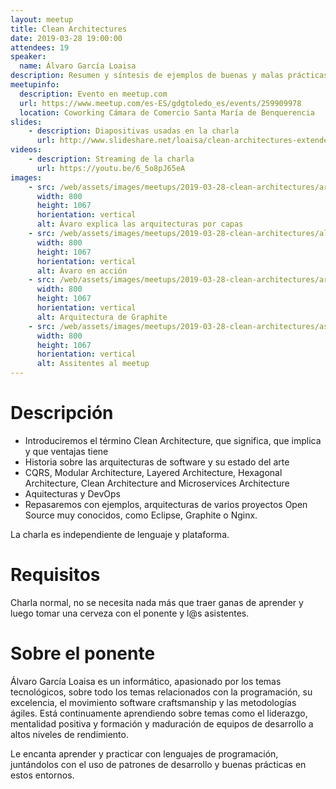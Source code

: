 ```yaml
---
layout: meetup
title: Clean Architectures
date: 2019-03-28 19:00:00
attendees: 19
speaker:
  name: Álvaro García Loaisa
description: Resumen y síntesis de ejemplos de buenas y malas prácticas a la hora de construir una arquitectura
meetupinfo:
  description: Evento en meetup.com
  url: https://www.meetup.com/es-ES/gdgtoledo_es/events/259909978
  location: Coworking Cámara de Comercio Santa María de Benquerencia
slides:
    - description: Diapositivas usadas en la charla
      url: http://www.slideshare.net/loaisa/clean-architectures-extended
videos:
    - description: Streaming de la charla
      url: https://youtu.be/6_5o8pJ65eA
images:
    - src: /web/assets/images/meetups/2019-03-28-clean-architectures/arquitectura-por-capas.jpg
      width: 800
      height: 1067
      horientation: vertical
      alt: Ávaro explica las arquitecturas por capas
    - src: /web/assets/images/meetups/2019-03-28-clean-architectures/alvaro-en-accion.jpg
      width: 800
      height: 1067
      horientation: vertical
      alt: Ávaro en acción
    - src: /web/assets/images/meetups/2019-03-28-clean-architectures/arquitectura-graphite.jpg
      width: 800
      height: 1067
      horientation: vertical
      alt: Arquitectura de Graphite
    - src: /web/assets/images/meetups/2019-03-28-clean-architectures/asistentes.jpg
      width: 800
      height: 1067
      horientation: vertical
      alt: Assitentes al meetup
---
```


# Descripción
- Introduciremos el término Clean Architecture, que significa, que implica y que ventajas tiene
- Historia sobre las arquitecturas de software y su estado del arte
- CQRS, Modular Architecture, Layered Architecture, Hexagonal Architecture, Clean Architecture and Microservices Architecture
- Aquitecturas y DevOps
- Repasaremos con ejemplos, arquitecturas de varios proyectos Open Source muy conocidos, como Eclipse, Graphite o Nginx.

La charla es independiente de lenguaje y plataforma.

# Requisitos
Charla normal, no se necesita nada más que traer ganas de aprender y luego tomar una cerveza con el ponente y l@s asistentes.

# Sobre el ponente
Álvaro García Loaisa es un informático, apasionado por los temas tecnológicos, sobre todo los temas relacionados con la programación, su excelencia, el movimiento software craftsmanship y las metodologías ágiles. Está continuamente aprendiendo sobre temas como el liderazgo, mentalidad positiva y formación y maduración de equipos de desarrollo a altos niveles de rendimiento.

Le encanta aprender y practicar con lenguajes de programación, juntándolos con el uso de patrones de desarrollo y buenas prácticas en estos entornos.